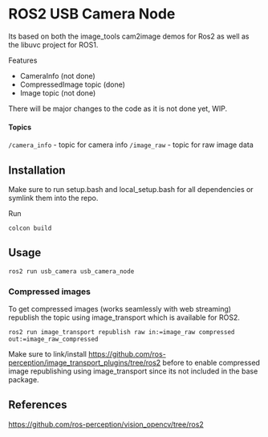 # ROS2 USB Camera Node

Its based on both the image_tools cam2image demos for Ros2 as well as the libuvc project for ROS1. 

Features
- CameraInfo (not done)
- CompressedImage topic (done)
- Image topic (not done)


There will be major changes to the code as it is not done yet, WIP.


#### Topics
`/camera_info` - topic for camera info
`/image_raw` - topic for raw image data

## Installation

Make sure to run setup.bash and local_setup.bash for all dependencies or symlink them into the repo.

Run

`colcon build` 

## Usage

`ros2 run usb_camera usb_camera_node`


### Compressed images

To get compressed images (works seamlessly with web streaming) republish the topic using image_transport which is available for ROS2.

`ros2 run image_transport republish raw in:=image_raw compressed out:=image_raw_compressed`

Make sure to link/install https://github.com/ros-perception/image_transport_plugins/tree/ros2 before to enable compressed image republishing using image_transport since its not included in the base package.

## References
https://github.com/ros-perception/vision_opencv/tree/ros2